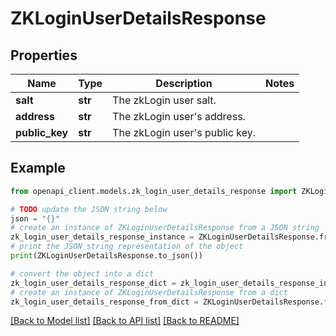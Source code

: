 # ZKLoginUserDetailsResponse


## Properties

Name | Type | Description | Notes
------------ | ------------- | ------------- | -------------
**salt** | **str** | The zkLogin user salt. | 
**address** | **str** | The zkLogin user&#39;s address. | 
**public_key** | **str** | The zkLogin user&#39;s public key. | 

## Example

```python
from openapi_client.models.zk_login_user_details_response import ZKLoginUserDetailsResponse

# TODO update the JSON string below
json = "{}"
# create an instance of ZKLoginUserDetailsResponse from a JSON string
zk_login_user_details_response_instance = ZKLoginUserDetailsResponse.from_json(json)
# print the JSON string representation of the object
print(ZKLoginUserDetailsResponse.to_json())

# convert the object into a dict
zk_login_user_details_response_dict = zk_login_user_details_response_instance.to_dict()
# create an instance of ZKLoginUserDetailsResponse from a dict
zk_login_user_details_response_from_dict = ZKLoginUserDetailsResponse.from_dict(zk_login_user_details_response_dict)
```
[[Back to Model list]](../README.md#documentation-for-models) [[Back to API list]](../README.md#documentation-for-api-endpoints) [[Back to README]](../README.md)


